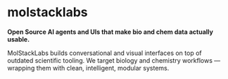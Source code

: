 # molstacklabs

**Open Source AI agents and UIs that make bio and chem data actually usable.**

MolStackLabs builds conversational and visual interfaces on top of outdated scientific tooling. We target biology and chemistry workflows — wrapping them with clean, intelligent, modular systems.
